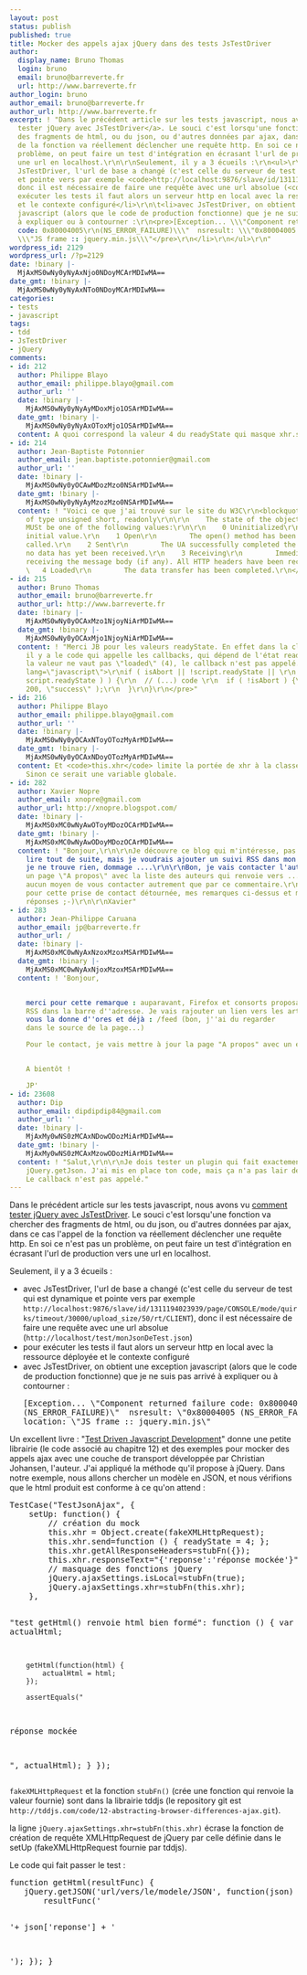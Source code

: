 ```yaml
---
layout: post
status: publish
published: true
title: Mocker des appels ajax jQuery dans des tests JsTestDriver
author:
  display_name: Bruno Thomas
  login: bruno
  email: bruno@barreverte.fr
  url: http://www.barreverte.fr
author_login: bruno
author_email: bruno@barreverte.fr
author_url: http://www.barreverte.fr
excerpt: ! "Dans le précédent article sur les tests javascript, nous avons vu <a href=\"faire-des-tests-javascript-avec-jquery\">comment
  tester jQuery avec JsTestDriver</a>. Le souci c'est lorsqu'une fonction va chercher
  des fragments de html, ou du json, ou d'autres données par ajax, dans ce cas l'appel
  de la fonction va réellement déclencher une requête http. En soi ce n'est pas un
  problème, on peut faire un test d'intégration en écrasant l'url de production vers
  une url en localhost.\r\n\r\nSeulement, il y a 3 écueils :\r\n<ul>\r\n\t<li>avec
  JsTestDriver, l'url de base a changé (c'est celle du serveur de test qui est dynamique
  et pointe vers par exemple <code>http://localhost:9876/slave/id/1311194023939/page/CONSOLE/mode/quirks/timeout/30000/upload_size/50/rt/CLIENT</code>),
  donc il est nécessaire de faire une requête avec une url absolue (<code>http://localhost/test/monJsonDeTest.json</code>)</li>\r\n\t<li>pour
  exécuter les tests il faut alors un serveur http en local avec la ressource déployée
  et le contexte configuré</li>\r\n\t<li>avec JsTestDriver, on obtient une exception
  javascript (alors que le code de production fonctionne) que je ne suis pas arrivé
  à expliquer ou à contourner :\r\n<pre>[Exception... \\\"Component returned failure
  code: 0x80004005\r\n(NS_ERROR_FAILURE)\\\"  nsresult: \\\"0x80004005 (NS_ERROR_FAILURE)\\\"\r\nlocation:
  \\\"JS frame :: jquery.min.js\\\"</pre>\r\n</li>\r\n</ul>\r\n"
wordpress_id: 2129
wordpress_url: /?p=2129
date: !binary |-
  MjAxMS0wNy0yNyAxNjo0NDoyMCArMDIwMA==
date_gmt: !binary |-
  MjAxMS0wNy0yNyAxNTo0NDoyMCArMDIwMA==
categories:
- tests
- javascript
tags:
- tdd
- JsTestDriver
- jQuery
comments:
- id: 212
  author: Philippe Blayo
  author_email: philippe.blayo@gmail.com
  author_url: ''
  date: !binary |-
    MjAxMS0wNy0yNyAyMDoxMjo1OSArMDIwMA==
  date_gmt: !binary |-
    MjAxMS0wNy0yNyAxOToxMjo1OSArMDIwMA==
  content: A quoi correspond la valeur 4 du readyState qui masque xhr.send ?
- id: 214
  author: Jean-Baptiste Potonnier
  author_email: jean.baptiste.potonnier@gmail.com
  author_url: ''
  date: !binary |-
    MjAxMS0wNy0yOCAwMDozMzo0NSArMDIwMA==
  date_gmt: !binary |-
    MjAxMS0wNy0yNyAyMzozMzo0NSArMDIwMA==
  content: ! "Voici ce que j'ai trouvé sur le site du W3C\r\n<blockquote>\r\nreadyState
    of type unsigned short, readonly\r\n\r\n    The state of the object. The attribute
    MUSt be one of the following values:\r\n\r\n    0 Uninitialized\r\n        The
    initial value.\r\n    1 Open\r\n        The open() method has been successfully
    called.\r\n    2 Sent\r\n        The UA successfully completed the request, but
    no data has yet been received.\r\n    3 Receiving\r\n        Immediately before
    receiving the message body (if any). All HTTP headers have been received.\r\n
    \   4 Loaded\r\n        The data transfer has been completed.\r\n</blockquote>"
- id: 215
  author: Bruno Thomas
  author_email: bruno@barreverte.fr
  author_url: http://www.barreverte.fr
  date: !binary |-
    MjAxMS0wNy0yOCAxMzo1NjoyNiArMDIwMA==
  date_gmt: !binary |-
    MjAxMS0wNy0yOCAxMjo1NjoyNiArMDIwMA==
  content: ! "Merci JB pour les valeurs readyState. En effet dans la closure ajaxTransport,
    il y a le code qui appelle les callbacks, qui dépend de l'état readyState. Si
    la valeur ne vaut pas \"loaded\" (4), le callback n'est pas appelé.\r\n\r\n<pre
    lang=\"javascript\">\r\nif ( isAbort || !script.readyState || \r\n     /loaded|complete/.test(
    script.readyState ) ) {\r\n  // (...) code \r\n  if ( !isAbort ) {\r\n    callback(
    200, \"success\" );\r\n  }\r\n}\r\n</pre>"
- id: 216
  author: Philippe Blayo
  author_email: philippe.blayo@gmail.com
  author_url: ''
  date: !binary |-
    MjAxMS0wNy0yOCAxNToyOTozMyArMDIwMA==
  date_gmt: !binary |-
    MjAxMS0wNy0yOCAxNDoyOTozMyArMDIwMA==
  content: Et <code>this.xhr</code> limite la portée de xhr à la classe de test...
    Sinon ce serait une variable globale.
- id: 282
  author: Xavier Nopre
  author_email: xnopre@gmail.com
  author_url: http://xnopre.blogspot.com/
  date: !binary |-
    MjAxMS0xMC0wNyAwOToyMDozOCArMDIwMA==
  date_gmt: !binary |-
    MjAxMS0xMC0wNyAwODoyMDozOCArMDIwMA==
  content: ! "Bonjour,\r\n\r\nJe découvre ce blog qui m'intéresse, pas le temps de
    lire tout de suite, mais je voudrais ajouter un suivi RSS dans mon reader : aïe,
    je ne trouve rien, dommage ....\r\n\r\nBon, je vais contacter l'auteur : re-aïe,
    un page \"A propos\" avec la liste des auteurs qui renvoie vers .... les articles,
    aucun moyen de vous contacter autrement que par ce commentaire.\r\n\r\nDonc désolé
    pour cette prise de contact détournée, mes remarques ci-dessus et merci pour vos
    réponses ;-)\r\n\r\nXavier"
- id: 283
  author: Jean-Philippe Caruana
  author_email: jp@barreverte.fr
  author_url: /
  date: !binary |-
    MjAxMS0xMC0wNyAxNzoxMzoxMSArMDIwMA==
  date_gmt: !binary |-
    MjAxMS0xMC0wNyAxNjoxMzoxMSArMDIwMA==
  content: ! 'Bonjour,


    merci pour cette remarque : auparavant, Firefox et consorts proposaient une icône
    RSS dans la barre d''adresse. Je vais rajouter un lien vers les articles, mais
    vous la donne d''ores et déjà : /feed (bon, j''ai du regarder
    dans le source de la page...)

    Pour le contact, je vais mettre à jour la page "A propos" avec un e-mail de contact.


    A bientôt !

    JP'
- id: 23608
  author: Dip
  author_email: dipdipdip84@gmail.com
  author_url: ''
  date: !binary |-
    MjAxMy0wNS0zMCAxNDowODozMiArMDIwMA==
  date_gmt: !binary |-
    MjAxMy0wNS0zMCAxMzowODozMiArMDIwMA==
  content: ! "Salut,\r\n\r\nJe dois tester un plugin qui fait exactement cela: un
    jQuery.getJson. J'ai mis en place ton code, mais ça n'a pas lair de fonctionner.
    Le callback n'est pas appelé."
---
```

<p>Dans le précédent article sur les tests javascript, nous avons vu <a href="faire-des-tests-javascript-avec-jquery">comment tester jQuery avec JsTestDriver</a>. Le souci c'est lorsqu'une fonction va chercher des fragments de html, ou du json, ou d'autres données par ajax, dans ce cas l'appel de la fonction va réellement déclencher une requête http. En soi ce n'est pas un problème, on peut faire un test d'intégration en écrasant l'url de production vers une url en localhost.</p>
<p>Seulement, il y a 3 écueils :</p>
<ul>
<li>avec JsTestDriver, l'url de base a changé (c'est celle du serveur de test qui est dynamique et pointe vers par exemple <code>http://localhost:9876/slave/id/1311194023939/page/CONSOLE/mode/quirks/timeout/30000/upload_size/50/rt/CLIENT</code>), donc il est nécessaire de faire une requête avec une url absolue (<code>http://localhost/test/monJsonDeTest.json</code>)</li>
<li>pour exécuter les tests il faut alors un serveur http en local avec la ressource déployée et le contexte configuré</li>
<li>avec JsTestDriver, on obtient une exception javascript (alors que le code de production fonctionne) que je ne suis pas arrivé à expliquer ou à contourner :
<pre>[Exception... \"Component returned failure code: 0x80004005
(NS_ERROR_FAILURE)\"  nsresult: \"0x80004005 (NS_ERROR_FAILURE)\"
location: \"JS frame :: jquery.min.js\"</pre>
</li>
</ul>
<p><a id="more"></a><a id="more-2129"></a>Un excellent livre : "<a href="http://tddjs.com">Test Driven Javascript Development</a>" donne une petite librairie (le code associé au chapitre 12) et des exemples pour mocker des appels ajax avec une couche de transport développée par Christian Johansen, l'auteur. J'ai appliqué la méthode qu'il propose à jQuery. Dans notre exemple, nous allons chercher un modèle en JSON, et nous vérifions que le html produit est conforme à ce qu'on attend :</p>
<pre lang="javascript">TestCase("TestJsonAjax", {
    setUp: function() {
        // création du mock
        this.xhr = Object.create(fakeXMLHttpRequest);
        this.xhr.send=function () { readyState = 4; };
        this.xhr.getAllResponseHeaders=stubFn({});
        this.xhr.responseText="{'reponse':'réponse mockée'}";
        // masquage des fonctions jQuery
        jQuery.ajaxSettings.isLocal=stubFn(true);
        jQuery.ajaxSettings.xhr=stubFn(this.xhr);
    },

   "test getHtml() renvoie html bien formé": function () {
        var actualHtml;

        getHtml(function(html) {
            actualHtml = html;
        });

        assertEquals("

réponse mockée

", actualHtml);
    }
});</pre>
<p><code>fakeXMLHttpRequest</code> et la fonction <code>stubFn()</code> (crée une fonction qui renvoie la valeur fournie) sont dans la librairie tddjs (le repository git est <code>http://tddjs.com/code/12-abstracting-browser-differences-ajax.git</code>).</p>
<p>la ligne <code>jQuery.ajaxSettings.xhr=stubFn(this.xhr)</code> écrase la fonction de création de requête XMLHttpRequest de jQuery par celle définie dans le setUp (fakeXMLHttpRequest fournie par tddjs).</p>
<p>Le code qui fait passer le test :</p>
<pre lang="javascript">function getHtml(resultFunc) {
   jQuery.getJSON('url/vers/le/modele/JSON', function(json) {
       resultFunc('

'+ json['reponse'] + '

');
   });
}</pre>
